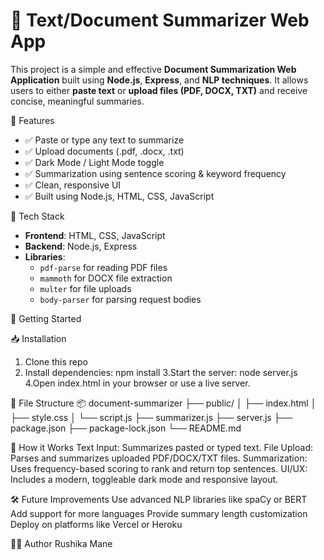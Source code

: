 # 🧠 Text/Document Summarizer Web App

This project is a simple and effective **Document Summarization Web Application** built using **Node.js**, **Express**, and **NLP techniques**. It allows users to either **paste text** or **upload files (PDF, DOCX, TXT)** and receive concise, meaningful summaries.

📌 Features

- ✅ Paste or type any text to summarize
- ✅ Upload documents (.pdf, .docx, .txt)
- ✅ Dark Mode / Light Mode toggle
- ✅ Summarization using sentence scoring & keyword frequency
- ✅ Clean, responsive UI
- ✅ Built using Node.js, HTML, CSS, JavaScript


📂 Tech Stack

- **Frontend**: HTML, CSS, JavaScript
- **Backend**: Node.js, Express
- **Libraries**:
  - `pdf-parse` for reading PDF files
  - `mammoth` for DOCX file extraction
  - `multer` for file uploads
  - `body-parser` for parsing request bodies


🚀 Getting Started

📥 Installation

1. Clone this repo
2. Install dependencies:
     npm install
3.Start the server:
  node server.js
4.Open index.html in your browser or use a live server.
  
📁 File Structure
📦 document-summarizer
├── public/
│   ├── index.html
│   ├── style.css
│   └── script.js
├── summarizer.js
├── server.js
├── package.json
├── package-lock.json
└── README.md

🎯 How it Works
Text Input: Summarizes pasted or typed text.
File Upload: Parses and summarizes uploaded PDF/DOCX/TXT files.
Summarization: Uses frequency-based scoring to rank and return top sentences.
UI/UX: Includes a modern, toggleable dark mode and responsive layout.


🛠️ Future Improvements
Use advanced NLP libraries like spaCy or BERT
Add support for more languages
Provide summary length customization
Deploy on platforms like Vercel or Heroku

👨‍💻 Author
Rushika Mane



